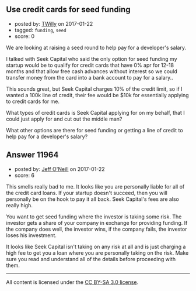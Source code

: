 ## Use credit cards for seed funding

- posted by: [TWilly](https://stackexchange.com/users/2101901/twilly) on 2017-01-22
- tagged: `funding`, `seed`
- score: 0

<p>We are looking at raising a seed round to help pay for a developer's salary.</p>

<p>I talked with Seek Capital who said the only option for seed funding my startup would be to qualify for credit cards that have 0% apr for 12-18 months and that allow free cash advances without interest so we could transfer money from the card into a bank account to pay for a salary..</p>

<p>This sounds great, but Seek Capital charges 10% of the credit limit, so if I wanted a 100k line of credit, their fee would be $10k for essentially applying to credit cards for me.</p>

<p>What types of credit cards is Seek Capital applying for on my behalf, that I could just apply for and cut out the middle man?</p>

<p>What other options are there for seed funding or getting a line of credit to help pay for a developer's salary?</p>



## Answer 11964

- posted by: [Jeff O'Neill](https://stackexchange.com/users/46273/jeff-o-neill) on 2017-01-22
- score: 6

<p>This smells really bad to me. It looks like you are personally liable for all of the credit card loans.  If your startup doesn't succeed, then you will personally be on the hook to pay it all back.  Seek Capital's fees are also really high.</p>

<p>You want to get seed funding where the investor is taking some risk.  The investor gets a share of your company in exchange for providing funding.  If the company does well, the investor wins, if the company fails, the investor loses his investment.</p>

<p>It looks like Seek Capital isn't taking on any risk at all and is just charging a high fee to get you a loan where you are personally taking on the risk.  Make sure you read and understand all of the details before proceeding with them.</p>




---

All content is licensed under the [CC BY-SA 3.0 license](https://creativecommons.org/licenses/by-sa/3.0/).
